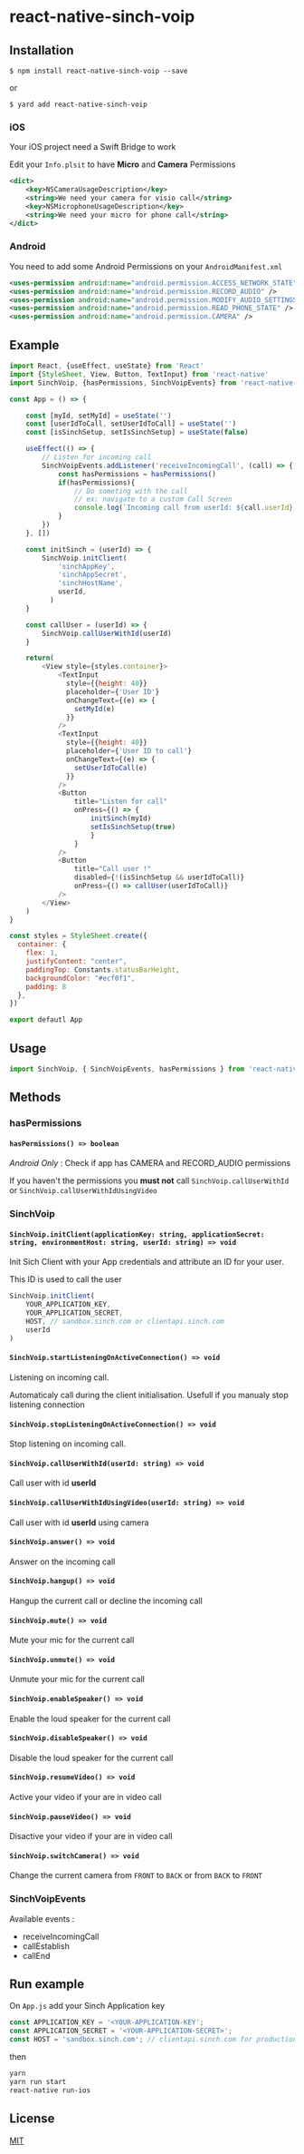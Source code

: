# react-native-sinch-voip

## Installation

`$ npm install react-native-sinch-voip --save`

or

`$ yard add react-native-sinch-voip`

### iOS

Your iOS project need a Swift Bridge to work

Edit your `Info.plsit` to have **Micro** and **Camera** Permissions

```xml
<dict>
    <key>NSCameraUsageDescription</key>
    <string>We need your camera for visio call</string>
    <key>NSMicrophoneUsageDescription</key>
    <string>We need your micro for phone call</string>
</dict>
```

### Android

You need to add some Android Permissions on your `AndroidManifest.xml`

```xml
<uses-permission android:name="android.permission.ACCESS_NETWORK_STATE" />
<uses-permission android:name="android.permission.RECORD_AUDIO" />
<uses-permission android:name="android.permission.MODIFY_AUDIO_SETTINGS" />
<uses-permission android:name="android.permission.READ_PHONE_STATE" />
<uses-permission android:name="android.permission.CAMERA" />
```

## Example

```js
import React, {useEffect, useState} from 'React'
import {StyleSheet, View, Button, TextInput} from 'react-native'
import SinchVoip, {hasPermissions, SinchVoipEvents} from 'react-native-sinch-voip'

const App = () => {

    const [myId, setMyId] = useState('')
    const [userIdToCall, setUserIdToCall] = useState('')
    const [isSinchSetup, setIsSinchSetup] = useState(false)

    useEffect(() => {
        // Listen for incoming call
        SinchVoipEvents.addListener('receiveIncomingCall', (call) => {
            const hasPermissions = hasPermissions()
            if(hasPermissions){
                // Do someting with the call
                // ex: navigate to a custom Call Screen
                console.log(`Incoming call from userId: ${call.userId}, is using camera: ${call.camera}`)
            }
        })
    }, [])

    const initSinch = (userId) => {
        SinchVoip.initClient(
            'sinchAppKey',
            'sinchAppSecret',
            'sinchHostName',
            userId,
          )
    }

    const callUser = (userId) => {
        SinchVoip.callUserWithId(userId)
    }

    return(
        <View style={styles.container}>
            <TextInput
              style={{height: 40}}
              placeholder={'User ID'}
              onChangeText={(e) => {
                setMyId(e)
              }}
            />
            <TextInput
              style={{height: 40}}
              placeholder={'User ID to call'}
              onChangeText={(e) => {
                setUserIdToCall(e)
              }}
            />
            <Button
                title="Listen for call"
                onPress={() => {
                    initSinch(myId)
                    setIsSinchSetup(true)
                    }
                }
            />
            <Button
                title="Call user !"
                disabled={!(isSinchSetup && userIdToCall)}
                onPress={() => callUser(userIdToCall)}
            />
        </View>
    )
}

const styles = StyleSheet.create({
  container: {
    flex: 1,
    justifyContent: "center",
    paddingTop: Constants.statusBarHeight,
    backgroundColor: "#ecf0f1",
    padding: 8
  },
})

export defautl App
```

## Usage

```javascript
import SinchVoip, { SinchVoipEvents, hasPermissions } from 'react-native-sinch-voip';
```

## Methods

### hasPermissions

#### `hasPermissions() => boolean`

*Android Only* :
Check if app has CAMERA and RECORD_AUDIO permissions

If you haven't the permissions you **must not**  call `SinchVoip.callUserWithId` or `SinchVoip.callUserWithIdUsingVideo`

### SinchVoip

#### `SinchVoip.initClient(applicationKey: string, applicationSecret: string, environmentHost: string, userId: string) => void`

Init Sich Client with your App credentials and attribute an ID for your user.

This ID is used to call the user

```js
SinchVoip.initClient(
    YOUR_APPLICATION_KEY,
    YOUR_APPLICATION_SECRET,
    HOST, // sandbox.sinch.com or clientapi.sinch.com
    userId
)
```

#### `SinchVoip.startListeningOnActiveConnection() => void`

Listening on incoming call.

Automaticaly call during the client initialisation. Usefull if you manualy stop listening connection

#### `SinchVoip.stopListeningOnActiveConnection() => void`

Stop listening on incoming call.

#### `SinchVoip.callUserWithId(userId: string) => void`

Call user with id **userId**

#### `SinchVoip.callUserWithIdUsingVideo(userId: string) => void`

Call user with id **userId** using camera

#### `SinchVoip.answer() => void`

Answer on the incoming call

#### `SinchVoip.hangup() => void`

Hangup the current call or decline the incoming call

#### `SinchVoip.mute() => void`

Mute your mic for the current call

#### `SinchVoip.unmute() => void`

Unmute your mic for the current call

#### `SinchVoip.enableSpeaker() => void`

Enable the loud speaker for the current call

#### `SinchVoip.disableSpeaker() => void`

Disable the loud speaker for the current call

#### `SinchVoip.resumeVideo() => void`

Active your video if your are in video call

#### `SinchVoip.pauseVideo() => void`

Disactive your video if your are in video call

#### `SinchVoip.switchCamera() => void`

Change the current camera from `FRONT` to `BACK` or from `BACK` to `FRONT`

### SinchVoipEvents

Available events :

* receiveIncomingCall
* callEstablish
* callEnd
  
## Run example

On `App.js` add your Sinch Application key

```js
const APPLICATION_KEY = '<YOUR-APPLICATION-KEY';
const APPLICATION_SECRET = '<YOUR-APPLICATION-SECRET>';
const HOST = 'sandbox.sinch.com'; // clientapi.sinch.com for production
```

then

```sh
yarn
yarn run start
react-native run-ios
```

## License

[MIT](/LICENSE)
